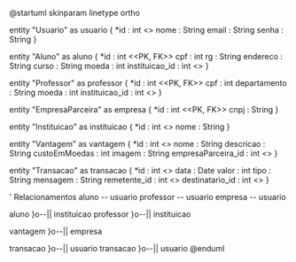 @startuml
skinparam linetype ortho

entity "Usuario" as usuario {
  *id : int <<PK>>
  nome : String
  email : String
  senha : String
}

entity "Aluno" as aluno {
  *id : int <<PK, FK>>
  cpf : int
  rg : String
  endereco : String
  curso : String
  moeda : int
  instituicao_id : int <<FK>>
}

entity "Professor" as professor {
  *id : int <<PK, FK>>
  cpf : int
  departamento : String
  moeda : int
  instituicao_id : int <<FK>>
}

entity "EmpresaParceira" as empresa {
  *id : int <<PK, FK>>
  cnpj : String
}

entity "Instituicao" as instituicao {
  *id : int <<PK>>
  nome : String
}

entity "Vantagem" as vantagem {
  *id : int <<PK>>
  nome : String
  descricao : String
  custoEmMoedas : int
  imagem : String
  empresaParceira_id : int <<FK>>
}

entity "Transacao" as transacao {
  *id : int <<PK>>
  data : Date
  valor : int
  tipo : String
  mensagem : String
  remetente_id : int <<FK>>
  destinatario_id : int <<FK>>
}

' Relacionamentos
aluno -- usuario
professor -- usuario
empresa -- usuario

aluno }o--|| instituicao
professor }o--|| instituicao

vantagem }o--|| empresa

transacao }o--|| usuario
transacao }o--|| usuario
@enduml
